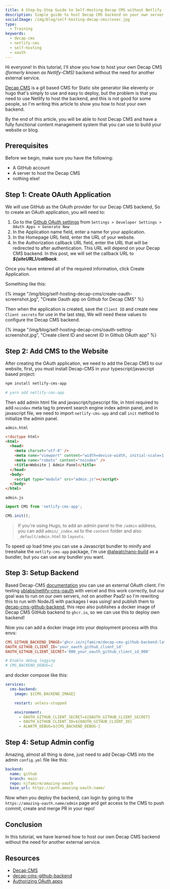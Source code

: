 ```yaml
---
title: A Step-by-Step Guide to Self-Hosting Decap CMS without Netlify
description: Simple guide to host Decap CMS backend on your own server.
socialImage: /img/blog/self-hosting-decap-cms/cover.jpg
type:
  - Training
keywords:
  - decap-cms
  - netlify-cms
  - self-hosting
  - oauth
---
```


Hi everyone!
In this tutorial, I'll show you how to host your own Decap CMS _(formerly known as Netlify-CMS)_ backend without the need for another external service.

[Decap CMS](https://github.com/decaporg/decap-cms) is a git based CMS for Static site generator like eleventy or hugo that's simply to use and easy to deploy, but the problem is that you need to use Netlify to host the backend, and this is not good for some people, so I'm writing this article to show you how to host your own backend.

By the end of this article, you will be able to host Decap CMS and have a fully functional content management system that you can use to build your website or blog.

## Prerequisites

Before we begin, make sure you have the following:

- A GitHub account
- A server to host the Decap CMS
- nothing else!

## Step 1: Create OAuth Application

We will use GitHub as the OAuth provider for our Decap CMS backend, So to create an OAuth application, you will need to:

1. Go to the [Github OAuth settings](https://github.com/settings/applications/new) from `Settings > Developer Settings > OAuth Apps > Generate New`
2. In the Application name field, enter a name for your application.
3. In the Homepage URL field, enter the URL of your website.
4. In the Authorization callback URL field, enter the URL that will be redirected to after authentication. This URL will depend on your Decap CMS backend. In this post, we will set the callback URL to _**${siteURL}/callback**_.

Once you have entered all of the required information, click Create Application.

Something like this:

{% image "/img/blog/self-hosting-decap-cms/create-oauth-screenshot.jpg", "Create Oauth app on Github for Decap CMS" %}

Then when the application is created, save the `Client ID` and create new `Client secrets` for use in the last step, We will need these values to configure the Decap CMS backend.

{% image "/img/blog/self-hosting-decap-cms/oauth-setting-screenshot.jpg", "Create client ID and secret ID in Github OAuth app" %}

## Step 2: Add CMS to the Website

After creating the OAuth application, we need to add the Decap CMS to our website, first, you must install Decap-CMS in your typescript/javascript based project:

```sh
npm install netlify-cms-app

# yarn add netlify-cms-app
```

Then add admin html file and javascript/typescript file, in html required to add `noindex` meta tag to prevent search engine index admin panel, and in javascript file, we need to import `netlify-cms-app` and call `init` method to initialize the admin panel.

`admin.html`

```html
<!doctype html>
<html>
  <head>
    <meta charset="utf-8" />
    <meta name="viewport" content="width=device-width, initial-scale=1.0" />
    <meta name="robots" content="noindex" />
    <title>Website | Admin Panel</title>
  </head>
  <body>
    <script type="module" src="admin.js"></script>
  </body>
</html>
```

`admin.js`

```js
import CMS from 'netlify-cms-app';

CMS.init();
```

> If you're using Hugo, to add an admin panel to the `/admin` address, you can add `admin/_index.md` to the `content` folder and also `_default/admin.html` to `layouts`.

To speed up load time you can use a Javascript bundler to minify and treeshake the `netlify-cms-app` package, I'm use [@alwatr/nano-build](https://github.com/Alwatr/nanolib/tree/next/packages/nano-build) as a bundler, but you can use any bundler you want.

## Step 3: Setup Backend

Based Decap-CMS [documentation](https://decapcms.org/docs/external-oauth-clients/)
you can use an external OAuth client.
I'm testing [ublabs/netlify-cms-oauth](https://github.com/ublabs/netlify-cms-oauth) with vercel and this work correctly, but our goal was to run on our own servers, not on another PaaS! so I'm rewriting this to run with NodeJS with packages I was using! and publish them to [decap-cms-github-backend](https://github.com/njfamirm/decap-cms-github-backend), this repo also publishes a docker image of Decap CMS GitHub backend to `ghcr.io`, so we can use this to deploy own backend!

Now you can add a docker image into your deployment process with this envs:

```toml
CMS_GITHUB_BACKEND_IMAGE='ghcr.io/njfamirm/decap-cms-github-backend:latest'
OAUTH_GITHUB_CLIENT_ID='your_oauth_github_client_id'
OAUTH_GITHUB_CLIENT_SECRET='000_your_oauth_github_client_id_000'

# Enable debug logging
# CMS_BACKEND_DEBUG=1
```

and docker compose like this:

```yaml
services:
  cms-backend:
    image: ${CMS_BACKEND_IMAGE}

    restart: unless-stopped

    environment:
      - OAUTH_GITHUB_CLIENT_SECRET=${OAUTH_GITHUB_CLIENT_SECRET}
      - OAUTH_GITHUB_CLIENT_ID=${OAUTH_GITHUB_CLIENT_ID}
      - ALWATR_DEBUG=${CMS_BACKEND_DEBUG-}
```

## Step 4: Setup Admin config

Amazing, almost all thing is done, just need to add Decap-CMS into the admin `config.yml` file like this:

```yaml
backend:
  name: github
  branch: main
  repo: njfamirm/amazing-oauth
  base_url: https://auth.amazing-oauth.name/
```

Now when you deploy the backend, can login by going to the `https://amazing-oauth.name/admin` page and get access to the CMS to push commit, create and merge PR in your repo!

## Conclusion

In this tutorial, we have learned how to host our own Decap CMS backend without the need for another external service.

## Resources

- [Decap CMS](https://decapcms.org/)
- [decap-cms-github-backend](https://github.com/njfamirm/decap-cms-github-backend)
- [Authorizing OAuth apps](https://docs.github.com/en/apps/oauth-apps/building-oauth-apps/authorizing-oauth-apps)
